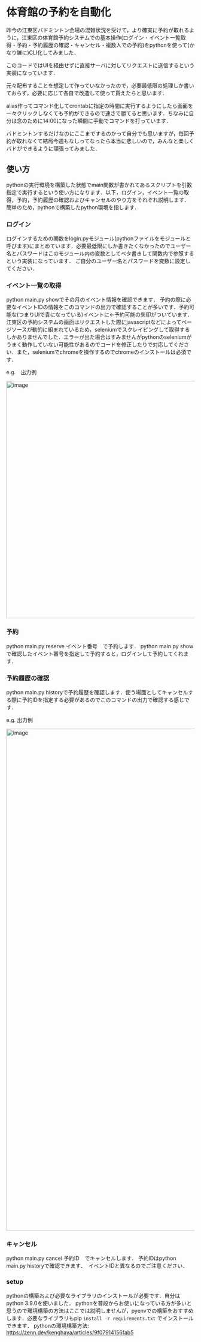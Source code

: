 # 体育館の予約を自動化
昨今の江東区バドミントン会場の混雑状況を受けて，より確実に予約が取れるように，江東区の体育館予約システムでの基本操作(ログイン・イベント一覧取得・予約・予約履歴の確認・キャンセル・複数人での予約)をpythonを使って(かなり雑に)CLI化してみました．

このコードではUIを経由せずに直接サーバに対してリクエストに送信するという実装になっています．

元々配布することを想定して作っていなかったので，必要最低限の処理しか書いておらず，必要に応じて各自で改造して使って貰えたらと思います．

alias作ってコマンド化してcrontabに指定の時間に実行するようにしたら画面を一々クリックしなくても予約ができるので速さで勝てると思います．ちなみに自分は念のために14:00になった瞬間に手動でコマンドを打っています．

バドミントンするだけなのにここまでするのかって自分でも思いますが，毎回予約が取れなくて結局今週もなしってなったら本当に悲しいので，みんなと楽しくバドができるように頑張ってみました．

## 使い方
pythonの実行環境を構築した状態でmain関数が書かれてあるスクリプトを引数指定で実行するという使い方になります．以下，ログイン，イベント一覧の取得，予約，予約履歴の確認およびキャンセルのやり方をそれぞれ説明します．
簡単のため，pythonで構築したpython環境を指します．

### ログイン
ログインするための関数をlogin.pyモジュール(pythonファイルをモジュールと呼びます)にまとめています．必要最低限にしか書きたくなかったのでユーザー名とパスワードはこのモジュール内の変数としてベタ書きして関数内で参照するという実装になっています．
ご自分のユーザー名とパスワードを変数に設定してください．

### イベント一覧の取得
python main.py showでその月のイベント情報を確認できます． 予約の際に必要なイベントIDの情報をこのコマンドの出力で確認することが多いです．予約可能な(つまりUIで青になっている)イベントに<-予約可能の矢印がついています．
江東区の予約システムの画面はリクエストした際にjavascriptなどによってページソースが動的に組まれているため，seleniumでスクレイピングして取得するしかありませんでした．エラーが出た場合はすみませんがpythonのseleniumがうまく動作していない可能性があるのでコードを修正したりで対応してください．また，seleniumでchromeを操作するのでchromeのインストールは必須です．

e.g.　出力例

<img width="633" alt="image" src="https://github.com/zhangchunpu/badminton_auto_reserve/assets/65750259/eb307dfb-7693-4d51-a9df-b0afb5ca6f55">

### 予約
python main.py reserve イベント番号　で予約します．
python main.py showで確認したイベント番号を指定して予約すると，ログインして予約してくれます．

### 予約履歴の確認
python main.py historyで予約履歴を確認します．使う場面としてキャンセルする際に予約IDを指定する必要があるのでこのコマンドの出力で確認する感じです．

e.g. 出力例

<img width="1339" alt="image" src="https://github.com/zhangchunpu/badminton_auto_reserve/assets/65750259/a09c3e53-b4b9-4e11-9730-98eef6607777">


### キャンセル
python main.py cancel 予約ID　でキャンセルします．
予約IDはpython main.py historyで確認できます．　イベントIDと異なるのでご注意ください．

### setup
pythonの構築および必要なライブラリのインストールが必要です．自分はpython 3.9.0を使いました．
pythonを普段からお使いになっている方が多いと思うので環境構築の方法はここでは説明しませんが，pyenvでの構築をおすすめします．必要なライブラリもpip  `install -r requirements.txt` でインストールできます．
pythonの環境構築方法: https://zenn.dev/kenghaya/articles/9f07914156fab5
